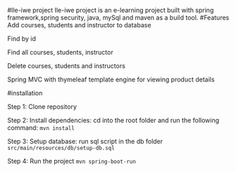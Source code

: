 #Ile-iwe  project
Ile-iwe project is an e-learning project built with
spring framework,spring security, java, mySql and maven as a build tool.
#Features
Add courses, students and instructor  to database

Find  by id

Find all courses, students, instructor

Delete courses, students and instructors

Spring MVC with thymeleaf template engine for viewing product details

#installation

Step 1: Clone repository

Step 2: Install dependencies: cd into the root folder and run the following command:
`mvn install`

Step 3: Setup database: run sql script in the db folder
`src/main/resources/db/setup-db.sql`

Step 4: Run the project
`mvn spring-boot-run`